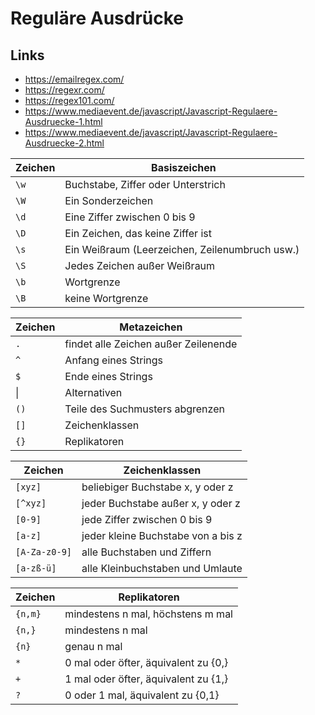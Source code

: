# Reguläre Ausdrücke

## Links

- <https://emailregex.com/>
- <https://regexr.com/>
- <https://regex101.com/>
- <https://www.mediaevent.de/javascript/Javascript-Regulaere-Ausdruecke-1.html>
- <https://www.mediaevent.de/javascript/Javascript-Regulaere-Ausdruecke-2.html>

| Zeichen |  Basiszeichen                                  |
| ------- | ---------------------------------------------- |
| `\w`    | Buchstabe, Ziffer oder Unterstrich             |
| `\W`    | Ein Sonderzeichen                              |
| `\d`    | Eine Ziffer zwischen 0 bis 9                   |
| `\D`    | Ein Zeichen, das keine Ziffer ist              |
| `\s`    | Ein Weißraum (Leerzeichen, Zeilenumbruch usw.) |
| `\S`    | Jedes Zeichen außer Weißraum                   |
| `\b`    | Wortgrenze                                     |
| `\B`    | keine Wortgrenze                               |

| Zeichen | Metazeichen                          |
| ------- | ------------------------------------ |
| `.`     | findet alle Zeichen außer Zeilenende |
| `^`     | Anfang eines Strings                 |
| `$`     | Ende eines Strings                   |
| &vert;  | Alternativen                         |
| `()`    | Teile des Suchmusters abgrenzen      |
| `[]`    | Zeichenklassen                       |
| `{}`    | Replikatoren                         |

| Zeichen       | Zeichenklassen                     |
| ------------- | ---------------------------------- |
| `[xyz]`       | beliebiger Buchstabe x, y oder z   |
| `[^xyz]`      | jeder Buchstabe außer x, y oder z  |
| `[0-9]`       | jede Ziffer zwischen 0 bis 9       |
| `[a-z]`       | jeder kleine Buchstabe von a bis z |
| `[A-Za-z0-9]` | alle Buchstaben und Ziffern        |
| `[a-zß-ü]`    | alle Kleinbuchstaben und Umlaute   |

| Zeichen | Replikatoren                         |
| ------- | ------------------------------------ |
| `{n,m}` | mindestens n mal, höchstens m mal    |
| `{n,}`  | mindestens n mal                     |
| `{n}`   | genau n mal                          |
| `*`     | 0 mal oder öfter, äquivalent zu {0,} |
| `+`     | 1 mal oder öfter, äquivalent zu {1,} |
| `?`     | 0 oder 1 mal, äquivalent zu {0,1}    |
